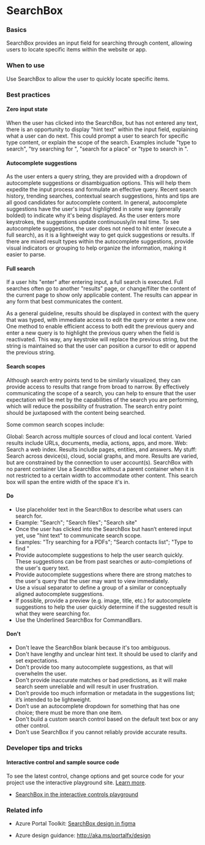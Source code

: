﻿# SearchBox

 
<a name="basics"></a>
### Basics
SearchBox provides an input field for searching through content, allowing users to locate specific items within the website or app.


<!-- TODO get an IMAGE to embed here -->

<!-- TODO get an SAMPLE CODE to embed here -->

 
<a name="when-to-use"></a>
### When to use
Use SearchBox to allow the user to quickly locate specific items.


 
<a name="best-practices"></a>
### Best practices

<a name="best-practices-zero-input-state"></a>
#### Zero input state
When the user has clicked into the SearchBox, but has not entered any text, there is an opportunity to display "hint text" within the input field, explaining what a user can do next. This could prompt a user to search for specific type content, or explain the scope of the search. Examples include "type to search", "try searching for <x>", "search for a place" or "type to search in <x location>".

<a name="best-practices-autocomplete-suggestions"></a>
#### Autocomplete suggestions
As the user enters a query string, they are provided with a dropdown of autocomplete suggestions or disambiguation options. This will help them expedite the input process and formulate an effective query. Recent search history, trending searches, contextual search suggestions, hints and tips are all good candidates for autocomplete content. In general, autocomplete suggestions have the user's input highlighted in some way (generally bolded) to indicate why it's being displayed. As the user enters more keystrokes, the suggestions update continuously/in real time. To see autocomplete suggestions, the user does not need to hit enter (execute a full search), as it is a lightweight way to get quick suggestions or results. If there are mixed result types within the autocomplete suggestions, provide visual indicators or grouping to help organize the information, making it easier to parse.

<a name="best-practices-full-search"></a>
#### Full search
If a user hits "enter" after entering input, a full search is executed. Full searches often go to another "results" page, or change/filter the content of the current page to show only applicable content. The results can appear in any form that best communicates the content.

As a general guideline, results should be displayed in context with the query that was typed, with immediate access to edit the query or enter a new one. One method to enable efficient access to both edit the previous query and enter a new query is to highlight the previous query when the field is reactivated. This way, any keystroke will replace the previous string, but the string is maintained so that the user can position a cursor to edit or append the previous string.

<a name="best-practices-search-scopes"></a>
#### Search scopes
Although search entry points tend to be similarly visualized, they can provide access to results that range from broad to narrow. By effectively communicating the scope of a search, you can help to ensure that the user expectation will be met by the capabilities of the search you are performing, which will reduce the possibility of frustration. The search entry point should be juxtaposed with the content being searched.

Some common search scopes include:

Global: Search across multiple sources of cloud and local content. Varied results include URLs, documents, media, actions, apps, and more.
Web: Search a web index. Results include pages, entities, and answers.
My stuff: Search across device(s), cloud, social graphs, and more. Results are varied, but are constrained by the connection to user account(s).
SearchBox with no parent container
Use a SearchBox without a parent container when it is not restricted to a certain width to accommodate other content. This search box will span the entire width of the space it's in.

<a name="best-practices-do"></a>
#### Do

* Use placeholder text in the SearchBox to describe what users can search for.
* Example: "Search"; "Search files"; "Search site"
* Once the user has clicked into the SearchBox but hasn’t entered input yet, use "hint text" to communicate search scope.
* Examples: "Try searching for a PDFs"; "Search contacts list"; "Type to find <content type>"
* Provide autocomplete suggestions to help the user search quickly. These suggestions can be from past searches or auto-completions of the user's query text.
* Provide autocomplete suggestions where there are strong matches to the user's query that the user may want to view immediately.
* Use a visual separator to define a group of a similar or conceptually aligned autocomplete suggestions.
* If possible, provide a preview (e.g. image, title, etc.) for autocomplete suggestions to help the user quickly determine if the suggested result is what they were searching for.
* Use the Underlined SearchBox for CommandBars.

<a name="best-practices-don-t"></a>
#### Don&#39;t

* Don't leave the SearchBox blank because it's too ambiguous.
* Don't have lengthy and unclear hint text. It should be used to clarify and set expectations.
* Don't provide too many autocomplete suggestions, as that will overwhelm the user.
* Don't provide inaccurate matches or bad predictions, as it will make search seem unreliable and will result in user frustration.
* Don’t provide too much information or metadata in the suggestions list; it’s intended to be lightweight.
* Don’t use an autocomplete dropdown for something that has one choice; there must be more than one item.
* Don't build a custom search control based on the default text box or any other control.
* Don't use SearchBox if you cannot reliably provide accurate results.


 
<a name="developer-tips-and-tricks"></a>
### Developer tips and tricks



<a name="developer-tips-and-tricks-interactive-control-and-sample-source-code"></a>
#### Interactive control and sample source code
To see the latest control, change options and get source code for your project use the interactive playground site.  [Learn more](./top-extensions-controls-playground.md).

*  <a href="https://ms.portal.azure.com/?Microsoft_Azure_Playground=true#blade/Microsoft_Azure_Playground/ControlsIndexBlade/SearchBox_create_Playground" target="_blank">SearchBox in the interactive controls playground</a>

 


 
<a name="related-info"></a>
### Related info

* Azure Portal Toolkit: <a href="https://www.figma.com/file/Bwn8rmUOYtnPRwA3JoQTBn/Azure-Portal-Toolkit?node-id=3492%3A393913" target="_blank">SearchBox design in figma</a> 

* Azure design guidance:  http://aka.ms/portalfx/design


